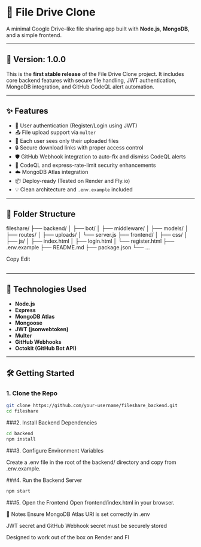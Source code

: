 # 📁 File Drive Clone

A minimal Google Drive–like file sharing app built with **Node.js**, **MongoDB**, and a simple frontend.

---

## 🚀 Version: 1.0.0

This is the **first stable release** of the File Drive Clone project. It includes core backend features with secure file handling, JWT authentication, MongoDB integration, and GitHub CodeQL alert automation.

---

## ✨ Features

- 🔐 User authentication (Register/Login using JWT)
- 📤 File upload support via `multer`
- 📁 Each user sees only their uploaded files
- 🔒 Secure download links with proper access control
- 🛡️ GitHub Webhook integration to auto-fix and dismiss CodeQL alerts
- 🧠 CodeQL and express-rate-limit security enhancements
- ☁️ MongoDB Atlas integration
- 📦 Deploy-ready (Tested on Render and Fly.io)
- 💡 Clean architecture and `.env.example` included

---

## 📂 Folder Structure
fileshare/
├── backend/
│ ├── bot/
│ ├── middleware/
│ ├── models/
│ ├── routes/
│ ├── uploads/
│ └── server.js
├── frontend/
│ ├── css/
│ ├── js/
│ ├── index.html
│ ├── login.html
│ └── register.html
├── .env.example
├── README.md
├── package.json
└── ...

Copy
Edit

##
---

## 🧪 Technologies Used

- **Node.js**
- **Express**
- **MongoDB Atlas**
- **Mongoose**
- **JWT (jsonwebtoken)**
- **Multer**
- **GitHub Webhooks**
- **Octokit (GitHub Bot API)**

---

## 🛠️ Getting Started

### 1. Clone the Repo
```bash
git clone https://github.com/your-username/fileshare_backend.git
cd fileshare
```
###2. Install Backend Dependencies
```bash
cd backend
npm install
```
###3. Configure Environment Variables

Create a .env file in the root of the backend/ directory and copy from .env.example.

###4. Run the Backend Server
```bash
npm start
```
###5. Open the Frontend
Open frontend/index.html in your browser.

📌 Notes
Ensure MongoDB Atlas URI is set correctly in .env

JWT secret and GitHub Webhook secret must be securely stored

Designed to work out of the box on Render and Fl
